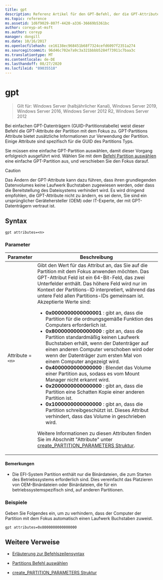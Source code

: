 ```yaml
---
title: gpt
description: Referenz Artikel für den GPT-Befehl, der die GPT-Attribute der Partition mit dem Fokus zuweist.
ms.topic: reference
ms.assetid: 1d6f9029-807f-4420-a336-36669b5361bc
author: coreyp-at-msft
ms.author: coreyp
manager: dongill
ms.date: 10/16/2017
ms.openlocfilehash: ce16138ec968451b68f7324cefd6097f2351a274
ms.sourcegitcommit: 96d46c702e7a9c3a321bbbb5284f73911c7baa3c
ms.translationtype: MT
ms.contentlocale: de-DE
ms.lasthandoff: 08/27/2020
ms.locfileid: "89035518"
---
```

# <a name="gpt"></a>gpt

> Gilt für: Windows Server (halbjährlicher Kanal), Windows Server 2019, Windows Server 2016, Windows Server 2012 R2, Windows Server 2012

Bei einfachen GPT-Datenträgern (GUID-Partitionstabelle) weist dieser Befehl die GPT-Attribute der Partition mit dem Fokus zu. GPT-Partitions Attribute bietet zusätzliche Informationen zur Verwendung der Partition. Einige Attribute sind spezifisch für die GUID des Partitions Typs.

Sie müssen eine einfache GPT-Partition auswählen, damit dieser Vorgang erfolgreich ausgeführt wird. Wählen Sie mit dem [Befehl Partition auswählen](select-partition.md) eine einfache GPT-Partition aus, und verschieben Sie den Fokus darauf.

> [!CAUTION]
> Das Ändern der GPT-Attribute kann dazu führen, dass ihren grundlegenden Datenvolumes keine Laufwerk Buchstaben zugewiesen werden, oder dass die Bereitstellung des Dateisystems verhindert wird. Es wird dringend empfohlen, die GPT-Attribute nicht zu ändern, es sei denn, Sie sind ein ursprünglicher Gerätehersteller (OEM) oder IT-Experte, der mit GPT-Datenträgern vertraut ist.

## <a name="syntax"></a>Syntax

```
gpt attributes=<n>
```

### <a name="parameters"></a>Parameter

| Parameter | Beschreibung |
| --------- | ----------- |
| Attribute =`<n>` | Gibt den Wert für das Attribut an, das Sie auf die Partition mit dem Fokus anwenden möchten. Das GPT-Attribut Feld ist ein 64-Bit-Feld, das zwei Unterfelder enthält. Das höhere Feld wird nur im Kontext der Partitions-ID interpretiert, während das untere Feld allen Partitions-IDs gemeinsam ist. Akzeptierte Werte sind:<ul><li>**0x0000000000000001** : gibt an, dass die Partition für die ordnungsgemäße Funktion des Computers erforderlich ist.</li><li>**0x8000000000000000** : gibt an, dass die Partition standardmäßig keinen Laufwerk Buchstaben erhält, wenn der Datenträger auf einen anderen Computer verschoben wird oder wenn der Datenträger zum ersten Mal von einem Computer angezeigt wird.</li><li>**0x4000000000000000** : Blendet das Volume einer Partition aus, sodass es vom Mount Manager nicht erkannt wird.</li><li>**0x2000000000000000** : gibt an, dass die Partition eine Schatten Kopie einer anderen Partition ist.</li><li>**0x1000000000000000** : gibt an, dass die Partition schreibgeschützt ist. Dieses Attribut verhindert, dass das Volume in geschrieben wird.</li></ul><p>Weitere Informationen zu diesen Attributen finden Sie im Abschnitt "Attribute" unter [create_PARTITION_PARAMETERS Struktur](/windows/win32/api/vds/ns-vds-create_partition_parameters). |

#### <a name="remarks"></a>Bemerkungen

- Die EFI-System Partition enthält nur die Binärdateien, die zum Starten des Betriebssystems erforderlich sind. Dies vereinfacht das Platzieren von OEM-Binärdateien oder Binärdateien, die für ein betriebssystemspezifisch sind, auf anderen Partitionen.

### <a name="examples"></a>Beispiele

Geben Sie Folgendes ein, um zu verhindern, dass der Computer der Partition mit dem Fokus automatisch einen Laufwerk Buchstaben zuweist.

```
gpt attributes=0x8000000000000000
```

## <a name="additional-references"></a>Weitere Verweise

- [Erläuterung zur Befehlszeilensyntax](command-line-syntax-key.md)

- [Partitions Befehl auswählen](select-partition.md)

- [create_PARTITION_PARAMETERS Struktur](/windows/win32/api/vds/ns-vds-create_partition_parameters)
